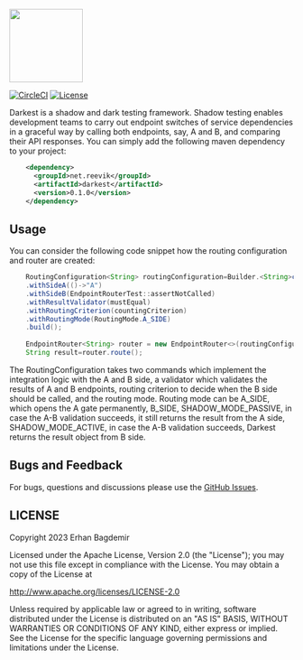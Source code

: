 <br/>
<img src="https://github.com/reevik/darkest/blob/main/media/jmux.png" width="130" />

[![CircleCI](https://dl.circleci.com/status-badge/img/circleci/MijSkLN7jgimc5d7X5xmw1/Cme7KtQEisA8WcpiPBhMCP/tree/main.svg?style=svg&circle-token=7010818212d0b87edb68ac4e0ad06609d52f7426)](https://dl.circleci.com/status-badge/redirect/circleci/MijSkLN7jgimc5d7X5xmw1/Cme7KtQEisA8WcpiPBhMCP/tree/main)
[![License](https://img.shields.io/badge/License-Apache%202.0-blue.svg)](https://opensource.org/licenses/Apache-2.0)

Darkest is a shadow and dark testing framework. Shadow testing enables development teams to carry out endpoint switches of service dependencies in a
graceful way by calling both endpoints, say, A and B, and comparing their API responses. You can simply add the following maven dependency to your project: 

```xml
    <dependency>
      <groupId>net.reevik</groupId>
      <artifactId>darkest</artifactId>
      <version>0.1.0</version>
    </dependency>
```

## Usage

You can consider the following code snippet how the routing configuration and router are created: 

```java
    RoutingConfiguration<String> routingConfiguration=Builder.<String>create()
    .withSideA(()->"A")
    .withSideB(EndpointRouterTest::assertNotCalled)
    .withResultValidator(mustEqual)
    .withRoutingCriterion(countingCriterion)
    .withRoutingMode(RoutingMode.A_SIDE)
    .build();
    
    EndpointRouter<String> router = new EndpointRouter<>(routingConfiguration);
    String result=router.route();
```

The RoutingConfiguration takes two commands which implement the integration logic with the A and B side, a validator which validates the results of A and B endpoints, routing criterion to decide when the B side should
be called, and the routing mode. Routing mode can be A_SIDE, which opens the A gate permanently, B_SIDE, SHADOW_MODE_PASSIVE, in case the A-B validation succeeds, it still returns the result from the A side, SHADOW_MODE_ACTIVE, in case the A-B validation succeeds, Darkest returns the result object from B side.

## Bugs and Feedback

For bugs, questions and discussions please use
the [GitHub Issues](https://github.com/notingolmo/darkest/issues).

 
## LICENSE

Copyright 2023 Erhan Bagdemir

Licensed under the Apache License, Version 2.0 (the "License");
you may not use this file except in compliance with the License.
You may obtain a copy of the License at

http://www.apache.org/licenses/LICENSE-2.0

Unless required by applicable law or agreed to in writing, software
distributed under the License is distributed on an "AS IS" BASIS,
WITHOUT WARRANTIES OR CONDITIONS OF ANY KIND, either express or implied.
See the License for the specific language governing permissions and
limitations under the License.

[license]:LICENSE-2.0.txt
[license img]:https://img.shields.io/badge/License-Apache%202-blue.svg

